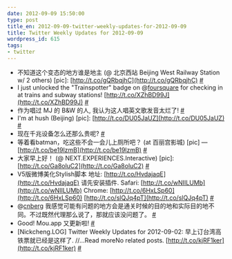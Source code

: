 ```yaml
---
date: 2012-09-09 15:50:00
type: post
title_en: 2012-09-09-twitter-weekly-updates-for-2012-09-09
title: Twitter Weekly Updates for 2012-09-09
wordpress_id: 615
tags:
- twitter
---
```

	
* 不知道这个变态的地方谁是地主 (@ 北京西站 Beijing West Railway Station w/ 2 others) [pic]: [http://t.co/gQRbqjhC](http://t.co/gQRbqjhC)  [#](http://twitter.com/nickcheng/statuses/244716143040921601)
* I just unlocked the "Trainspotter" badge on @[foursquare](http://twitter.com/foursquare) for checking in at trains and subway stations! [http://t.co/XZhBD99J](http://t.co/XZhBD99J)  [#](http://twitter.com/nickcheng/statuses/244716129505906688)
* 作为唱过 MJ 的 B&W 的人, 我认为这人唱英文歌发音太烂了!  [#](http://twitter.com/nickcheng/statuses/244082054369796096)
* I'm at hush (Beijing) [pic]: [http://t.co/DU05JaUZ](http://t.co/DU05JaUZ)  [#](http://twitter.com/nickcheng/statuses/243930281160110081)
* 现在千兆设备怎么还那么贵呢?  [#](http://twitter.com/nickcheng/statuses/243508760247685120)
* 等着看batman，吃这些不会一会儿上厕所吧？ (at 百丽宫影城) [pic] — [http://t.co/be19lzmB](http://t.co/be19lzmB)  [#](http://twitter.com/nickcheng/statuses/243499482531131392)
* 大家早上好！ (@ NEXT.EXPERIENCES.Interactive) [pic]: [http://t.co/Ga8oluC2](http://t.co/Ga8oluC2)  [#](http://twitter.com/nickcheng/statuses/243499080729370624)
* V5版微博美化Stylish脚本 地址: [http://t.co/HvdajaqE](http://t.co/HvdajaqE) 请先安装插件. Safari: [http://t.co/wNIILUMb](http://t.co/wNIILUMb) Chrome: [http://t.co/6HxLSp60](http://t.co/6HxLSp60) [http://t.co/slQJq4pT](http://t.co/slQJq4pT)  [#](http://twitter.com/nickcheng/statuses/242870301128540160)
* @[cnberg](http://twitter.com/cnberg) 我感觉可能有问题的地方会是通关时候的目的地和实际目的地不同。不过既然代理那么说了，那就应该没问题了。  [#](http://twitter.com/nickcheng/statuses/242517524359553024)
* Good! Mou.app 又更新啦!  [#](http://twitter.com/nickcheng/statuses/242455737484337152)
* [Nickcheng.LOG] Twitter Weekly Updates for 2012-09-02: 早上订台湾高铁票就已经是这样了. //...Read moreNo related posts. [http://t.co/kjRF1ker](http://t.co/kjRF1ker)  [#](http://twitter.com/nickcheng/statuses/242288458855481344)
